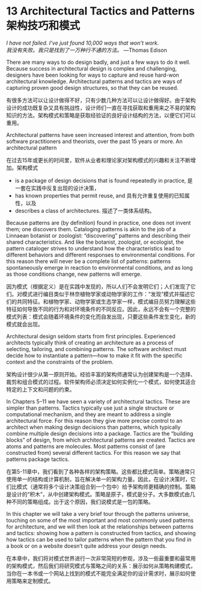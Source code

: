 13 Architectural Tactics and Patterns 架构技巧和模式
===

_I have not failed. I’ve just found 10,000 ways that won’t work._  
_我没有失败。我只是找到了一万种行不通的方法。_
—Thomas Edison

There are many ways to do design badly, and just a few ways to do it well. Because success in architectural design is complex and challenging, designers have been looking for ways to capture and reuse hard-won architectural knowledge. Architectural patterns and tactics are ways of capturing proven good design structures, so that they can be reused.

有很多方法可以让设计做得不好，只有少数几种方法可以让设计做得好。由于架构设计的成功既复杂又具有挑战性，设计师们一直在寻找获取和重用来之不易的架构知识的方法。架构模式和策略是获取经验证的良好设计结构的方法，以便它们可以重用。

Architectural patterns have seen increased interest and attention, from both software practitioners and theorists, over the past 15 years or more. An architectural pattern

在过去15年或更长的时间里，软件从业者和理论家对架构模式的兴趣和关注不断增加。架构模式

* is a package of design decisions that is found repeatedly in practice,
   是一套在实践中反复出现的设计决策，
* has known properties that permit reuse, and
   具有允许重复使用的已知属性，以及
* describes a class of architectures.
   描述了一类体系结构。

Because patterns are (by definition) found in practice, one does not invent them; one discovers them. Cataloging patterns is akin to the job of a Linnaean botanist or zoologist: “discovering” patterns and describing their shared characteristics. And like the botanist, zoologist, or ecologist, the pattern cataloger strives to understand how the characteristics lead to different behaviors and different responses to environmental conditions. For this reason there will never be a complete list of patterns: patterns spontaneously emerge in reaction to environmental conditions, and as long as those conditions change, new patterns will emerge.

因为模式（根据定义）是在实践中发现的，所以人们不会发明它们；人们发现了它们。对模式进行编目类似于林奈植物学家或动物学家的工作：“发现”模式并描述它们的共同特征。和植物学家、动物学家或生态学家一样，模式编目员努力理解这些特征如何导致不同的行为和对环境条件的不同反应。因此，永远不会有一个完整的模式列表：模式会随着环境条件的变化而自发出现，只要这些条件发生变化，新的模式就会出现。

Architectural design seldom starts from first principles. Experienced architects typically think of creating an architecture as a process of selecting, tailoring, and combining patterns. The software architect must decide how to instantiate a pattern—how to make it fit with the specific context and the constraints of the problem.

架构设计很少从第一原则开始。经验丰富的架构师通常认为创建架构是一个选择、裁剪和组合模式的过程。软件架构师必须决定如何实例化一个模式，如何使其适合特定的上下文和问题的约束。

In Chapters 5–11 we have seen a variety of architectural tactics. These are simpler than patterns. Tactics typically use just a single structure or computational mechanism, and they are meant to address a single architectural force. For this reason they give more precise control to an architect when making design decisions than patterns, which typically combine multiple design decisions into a package. Tactics are the “building blocks” of design, from which architectural patterns are created. Tactics are atoms and patterns are molecules. Most patterns consist of (are constructed from) several different tactics. For this reason we say that patterns package tactics.

在第5-11章中，我们看到了各种各样的架构策略。这些都比模式简单。策略通常只使用单一的结构或计算机制，旨在解决单一的架构力量。因此，在设计决策时，它们比模式（通常将多个设计决策组合到一个包中）给予架构师更精确的控制。策略是设计的“积木”，从中创建架构模式。策略是原子，模式是分子。大多数模式由几种不同的策略组成。出于这个原因，我们说模式是一包的策略。

In this chapter we will take a very brief tour through the patterns universe, touching on some of the most important and most commonly used patterns for architecture, and we will then look at the relationships between patterns and tactics: showing how a pattern is constructed from tactics, and showing how tactics can be used to tailor patterns when the pattern that you find in a book or on a website doesn’t quite address your design needs.

在本章中，我们将对模式世界进行一次非常简短的参观，涉及一些最重要和最常用的架构模式，然后我们将研究模式与策略之间的关系：展示如何从策略构建模式，当你在一本书或一个网站上找到的模式不能完全满足你的设计需求时，展示如何使用策略来定制模式。
